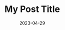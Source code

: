 ---
title: "My Post Title"
date: 2023-04-29
draft: false
description: "Description of the post"
tags: ["hugo", "papermod", "tutorial"]
categories: ["web development"]
weight: 1
cover:
    image: "/images/howard_1.jpg"
    alt: "Alternative text"
    caption: "Image caption"
    relative: false
---